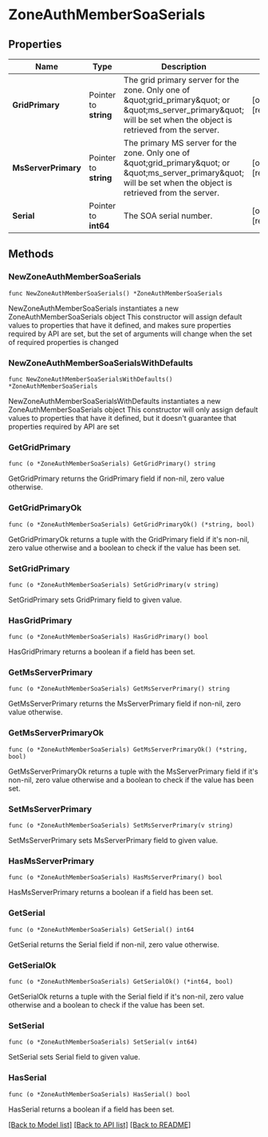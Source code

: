 # ZoneAuthMemberSoaSerials

## Properties

Name | Type | Description | Notes
------------ | ------------- | ------------- | -------------
**GridPrimary** | Pointer to **string** | The grid primary server for the zone. Only one of \&quot;grid_primary\&quot; or \&quot;ms_server_primary\&quot; will be set when the object is retrieved from the server. | [optional] [readonly] 
**MsServerPrimary** | Pointer to **string** | The primary MS server for the zone. Only one of \&quot;grid_primary\&quot; or \&quot;ms_server_primary\&quot; will be set when the object is retrieved from the server. | [optional] [readonly] 
**Serial** | Pointer to **int64** | The SOA serial number. | [optional] [readonly] 

## Methods

### NewZoneAuthMemberSoaSerials

`func NewZoneAuthMemberSoaSerials() *ZoneAuthMemberSoaSerials`

NewZoneAuthMemberSoaSerials instantiates a new ZoneAuthMemberSoaSerials object
This constructor will assign default values to properties that have it defined,
and makes sure properties required by API are set, but the set of arguments
will change when the set of required properties is changed

### NewZoneAuthMemberSoaSerialsWithDefaults

`func NewZoneAuthMemberSoaSerialsWithDefaults() *ZoneAuthMemberSoaSerials`

NewZoneAuthMemberSoaSerialsWithDefaults instantiates a new ZoneAuthMemberSoaSerials object
This constructor will only assign default values to properties that have it defined,
but it doesn't guarantee that properties required by API are set

### GetGridPrimary

`func (o *ZoneAuthMemberSoaSerials) GetGridPrimary() string`

GetGridPrimary returns the GridPrimary field if non-nil, zero value otherwise.

### GetGridPrimaryOk

`func (o *ZoneAuthMemberSoaSerials) GetGridPrimaryOk() (*string, bool)`

GetGridPrimaryOk returns a tuple with the GridPrimary field if it's non-nil, zero value otherwise
and a boolean to check if the value has been set.

### SetGridPrimary

`func (o *ZoneAuthMemberSoaSerials) SetGridPrimary(v string)`

SetGridPrimary sets GridPrimary field to given value.

### HasGridPrimary

`func (o *ZoneAuthMemberSoaSerials) HasGridPrimary() bool`

HasGridPrimary returns a boolean if a field has been set.

### GetMsServerPrimary

`func (o *ZoneAuthMemberSoaSerials) GetMsServerPrimary() string`

GetMsServerPrimary returns the MsServerPrimary field if non-nil, zero value otherwise.

### GetMsServerPrimaryOk

`func (o *ZoneAuthMemberSoaSerials) GetMsServerPrimaryOk() (*string, bool)`

GetMsServerPrimaryOk returns a tuple with the MsServerPrimary field if it's non-nil, zero value otherwise
and a boolean to check if the value has been set.

### SetMsServerPrimary

`func (o *ZoneAuthMemberSoaSerials) SetMsServerPrimary(v string)`

SetMsServerPrimary sets MsServerPrimary field to given value.

### HasMsServerPrimary

`func (o *ZoneAuthMemberSoaSerials) HasMsServerPrimary() bool`

HasMsServerPrimary returns a boolean if a field has been set.

### GetSerial

`func (o *ZoneAuthMemberSoaSerials) GetSerial() int64`

GetSerial returns the Serial field if non-nil, zero value otherwise.

### GetSerialOk

`func (o *ZoneAuthMemberSoaSerials) GetSerialOk() (*int64, bool)`

GetSerialOk returns a tuple with the Serial field if it's non-nil, zero value otherwise
and a boolean to check if the value has been set.

### SetSerial

`func (o *ZoneAuthMemberSoaSerials) SetSerial(v int64)`

SetSerial sets Serial field to given value.

### HasSerial

`func (o *ZoneAuthMemberSoaSerials) HasSerial() bool`

HasSerial returns a boolean if a field has been set.


[[Back to Model list]](../README.md#documentation-for-models) [[Back to API list]](../README.md#documentation-for-api-endpoints) [[Back to README]](../README.md)


